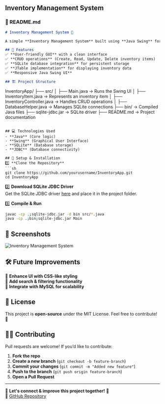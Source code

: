  Inventory Management System
---

### **📌 README.md**
```md
# Inventory Management System 🛒  

A simple **Inventory Management System** built using **Java Swing** for the GUI and **SQLite** for database storage. It allows users to **Add, Update, and Delete** inventory items seamlessly.  

## 🚀 Features  
✅ **User-friendly GUI** with a clean interface  
✅ **CRUD operations** (Create, Read, Update, Delete inventory items)  
✅ **SQLite database integration** for persistent storage  
✅ **JTable implementation** for displaying inventory data  
✅ **Responsive Java Swing UI**  

## 🏗️ Project Structure  
```
InventoryApp/
 ├── src/
 │    ├── Main.java              → Runs the Swing UI
 │    ├── InventoryItem.java     → Represents an inventory item
 │    ├── InventoryController.java → Handles CRUD operations
 │    ├── DatabaseHelper.java    → Manages SQLite connections
 ├── bin/                        → Compiled Java files
 ├── sqlite-jdbc.jar             → SQLite driver
 ├── README.md                   → Project documentation
```

## 💻 Technologies Used  
- **Java** (Core logic)  
- **Swing** (Graphical User Interface)  
- **SQLite** (Database storage)  
- **JDBC** (Database connectivity)  

## 🔧 Setup & Installation  
1️⃣ **Clone the Repository**  
```sh
git clone https://github.com/yourusername/InventoryApp.git
cd InventoryApp
```
2️⃣ **Download SQLite JDBC Driver**  
Get the SQLite JDBC driver [here](https://github.com/xerial/sqlite-jdbc) and place it in the project folder.  

3️⃣ **Compile & Run**  
```sh
javac -cp .;sqlite-jdbc.jar -d bin src/*.java
java -cp .;bin;sqlite-jdbc.jar Main
```

## 📌 Screenshots  


![Inventory Management System]((https://github.com/user-attachments/assets/e5515ddc-451b-4dfe-93d2-71bef16f2a53)
)  

## 🛠️ Future Improvements  
🔹 **Enhance UI with CSS-like styling**  
🔹 **Add search & filtering functionality**  
🔹 **Integrate with MySQL for scalability**  

## 📄 License  
This project is **open-source** under the MIT License. Feel free to contribute! 🚀  

## 👨‍💻 Contributing  
Pull requests are welcome! If you’d like to contribute:  
1. **Fork the repo**  
2. **Create a new branch** (`git checkout -b feature-branch`)  
3. **Commit your changes** (`git commit -m "Added new feature"`)  
4. **Push to the branch** (`git push origin feature-branch`)  
5. **Open a Pull Request**  

---

🚀 **Let's connect & improve this project together!** 🎉  
🔗 [GitHub Repository]([(https://github.com/ShubhamDeokate23/Intermediate-Task--JAVA/))  
```


